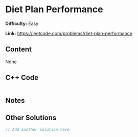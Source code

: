 # Diet Plan Performance

**Difficulty:** Easy

**Link:** https://leetcode.com/problems/diet-plan-performance

## Content

None

## C++ Code

```cpp

```
## Notes

<!--
Add your notes here.

-->
## Other Solutions

```cpp
// Add another solution here
```
